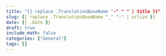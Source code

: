 ```yaml
---
title: "{{ replace .TranslationBaseName "-" " " | title }}"
slug: {{ replace .TranslationBaseName "_" "-" | urlize }}
date: {{ .Date }}
draft: true
include_math: false
categories: ["General"]
tags: []
---
```

